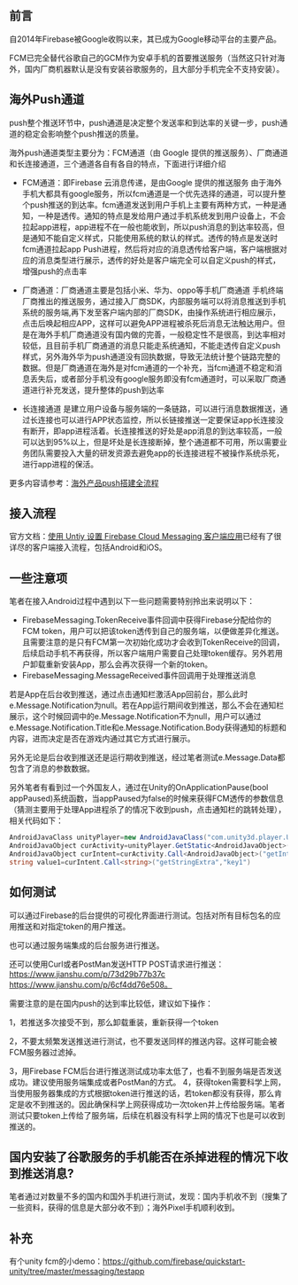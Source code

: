 ## 前言

自2014年Firebase被Google收购以来，其已成为Google移动平台的主要产品。

FCM已完全替代谷歌自己的GCM作为安卓手机的首要推送服务（当然这只针对海外，国内厂商机器默认是没有安装谷歌服务的，且大部分手机完全不支持安装）。

## 海外Push通道
push整个推送环节中，push通道是决定整个发送率和到达率的关键一步，push通道的稳定会影响整个push推送的质量。

海外push通道类型主要分为：FCM通道（由 Google 提供的推送服务）、厂商通道和长连接通道，三个通道各自有各自的特点，下面进行详细介绍

- FCM通道：即Firebase 云消息传递，是由Google 提供的推送服务
由于海外手机大都具有google服务，所以fcm通道是一个优先选择的通道，可以提升整个push推送的到达率。fcm通道发送到用户手机上主要有两种方式，一种是通知，一种是透传。通知的特点是发给用户通过手机系统发到用户设备上，不会拉起app进程，app进程不在一般也能收到，所以push消息的到达率较高，但是通知不能自定义样式，只能使用系统的默认的样式。透传的特点是发送时fcm通道拉起app Push进程，然后将对应的消息透传给客户端，客户端根据对应的消息类型进行展示，透传的好处是客户端完全可以自定义push的样式，增强push的点击率

- 厂商通道：厂商通道主要是包括小米、华为、oppo等手机厂商通道
手机终端厂商推出的推送服务，通过接入厂商SDK，内部服务端可以将消息推送到手机系统的服务端,再下发至客户端内部的厂商SDK，由操作系统进行相应展示，点击后唤起相应APP，这样可以避免APP进程被杀死后消息无法触达用户。但是在海外手机厂商通道没有国内做的完善，一般稳定性不是很高，到达率相对较低，且目前手机厂商通道的消息只能走系统通知，不能走透传自定义push样式，另外海外华为push通道没有回执数据，导致无法统计整个链路完整的数据。但是厂商通道在海外是对fcm通道的一个补充，当fcm通道不稳定和消息丢失后，或者部分手机没有google服务即没有fcm通道时，可以采取厂商通道进行补充发送，提升整体的push到达率

- 长连接通道
是建立用户设备与服务端的一条链路，可以进行消息数据推送，通过长连接也可以进行APP状态监控，所以长链接推送一定要保证app长连接没有断开，即app进程活着。长连接推送的好处是app消息的到达率较高，一般可以达到95%以上，但是坏处是长连接断掉，整个通道都不可用，所以需要业务团队需要投入大量的研发资源去避免app的长连接进程不被操作系统杀死，进行app进程的保活。

更多内容请参考：[海外产品push搭建全流程](https://zhuanlan.zhihu.com/p/315501207)
## 接入流程

官方文档：[使用 Untiy 设置 Firebase Cloud Messaging 客户端应用](https://firebase.google.com/docs/cloud-messaging/unity/client?authuser=0)已经有了很详尽的客户端接入流程，包括Android和iOS。

## 一些注意项

笔者在接入Android过程中遇到以下一些问题需要特别拎出来说明以下：

- FirebaseMessaging.TokenReceive事件回调中获得Firebase分配给你的FCM token，用户可以把该token透传到自己的服务端，以便做差异化推送。且需要注意的是只有FCM第一次初始化成功才会收到TokenReceive的回调，后续启动手机不再获得，所以客户端用户需要自己处理token缓存。另外若用户卸载重新安装App，那么会再次获得一个新的token。
- FirebaseMessaging.MessageReceived事件回调用于处理推送消息

若是App在后台收到推送，通过点击通知栏激活App回前台，那么此时e.Message.Notification为null。若在App运行期间收到推送，那么不会在通知栏展示，这个时候回调中的e.Message.Notification不为null，用户可以通过e.Message.Notification.Title和e.Message.Notification.Body获得通知的标题和内容，进而决定是否在游戏内通过其它方式进行展示。

另外无论是后台收到推送还是运行期收到推送，经过笔者测试e.Message.Data都包含了消息的参数数据。

另外笔者有看到过一个外国友人，通过在Unity的OnApplicationPause(bool appPaused)系统函数，当appPaused为false的时候来获得FCM透传的参数信息（猜测主要用于处理App进程杀了的情况下收到push，点击通知栏的跳转处理），相关代码如下：

```c#
AndroidJavaClass unityPlayer=new AndroidJavaClass("com.unity3d.player.UnityPlayer");
AndroidJavaObject curActivity=unityPlayer.GetStatic<AndroidJavaObject>("currentActivity");
AndroidJavaObject curIntent=curActivity.Call<AndroidJavaObject>("getIntent");
string value1=curIntent.Call<string>("getStringExtra","key1")
```



## 如何测试

可以通过Firebase的后台提供的可视化界面进行测试。包括对所有目标包名的应用推送和对指定token的用户推送。

也可以通过服务端集成的后台服务进行推送。

还可以使用Curl或者PostMan发送HTTP POST请求进行推送：https://www.jianshu.com/p/73d29b77b37c  https://www.jianshu.com/p/6cf4dd76e508。

需要注意的是在国内push的达到率比较低，建议如下操作：

1，若推送多次接受不到，那么卸载重装，重新获得一个token

2，不要太频繁发送推送进行测试，也不要发送同样的推送内容。这样可能会被FCM服务器过滤掉。

3，用Firebase FCM后台进行推送测试成功率太低了，也看不到服务端是否发送成功。建议使用服务端集成或者PostMan的方式。
4，获得token需要科学上网，当使用服务器集成的方式根据token进行推送的话，若token都没有获得，那么肯定是收不到推送的。因此确保科学上网获得成功一次token并上传给服务端。笔者测试只要token上传给了服务端，后续在机器没有科学上网的情况下也是可以收到推送的。

## 国内安装了谷歌服务的手机能否在杀掉进程的情况下收到推送消息?

笔者通过对数量不多的国内和国外手机进行测试，发现：国内手机收不到（搜集了一些资料，获得的信息是大部分收不到）；海外Pixel手机顺利收到。




## 补充
有个unity fcm的小demo：https://github.com/firebase/quickstart-unity/tree/master/messaging/testapp

